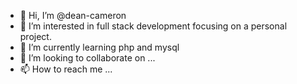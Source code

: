 - 👋 Hi, I’m @dean-cameron
- 👀 I’m interested in full stack development focusing on a personal project.
- 🌱 I’m currently learning php and mysql
- 💞️ I’m looking to collaborate on ...
- 📫 How to reach me ...

<!---
dean-cameron/dean-cameron is a ✨ special ✨ repository because its `README.md` (this file) appears on your GitHub profile.
You can click the Preview link to take a look at your changes.
--->
